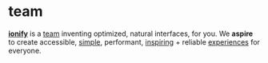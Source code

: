 # team

[**ionify**](http://ionify.org) is a
[team](https://github.com/orgs/ionify/people)
inventing optimized, natural interfaces, for you. We **aspire** to create
accessible,
[simple](https://cdn.rawgit.com/ionify/jems/public/animated.logo/), performant,
[inspiring](https://github.com/ionify/jems/blob/public/jeni/jeni.play.js) +
reliable [experiences](https://github.com/ionify/jems?files=1)
for everyone.
